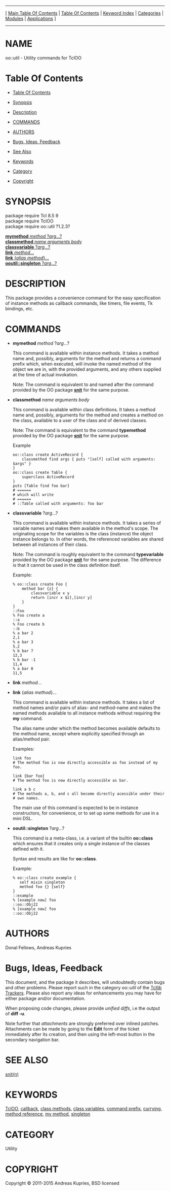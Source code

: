 
[//000000001]: # (oo::util \- Utility commands for TclOO)
[//000000002]: # (Generated from file 'ooutil\.man' by tcllib/doctools with format 'markdown')
[//000000003]: # (Copyright &copy; 2011\-2015 Andreas Kupries, BSD licensed)
[//000000004]: # (oo::util\(n\) 1\.2\.3 tcllib "Utility commands for TclOO")

<hr> [ <a href="../../../../toc.md">Main Table Of Contents</a> &#124; <a
href="../../../toc.md">Table Of Contents</a> &#124; <a
href="../../../../index.md">Keyword Index</a> &#124; <a
href="../../../../toc0.md">Categories</a> &#124; <a
href="../../../../toc1.md">Modules</a> &#124; <a
href="../../../../toc2.md">Applications</a> ] <hr>

# NAME

oo::util \- Utility commands for TclOO

# <a name='toc'></a>Table Of Contents

  - [Table Of Contents](#toc)

  - [Synopsis](#synopsis)

  - [Description](#section1)

  - [COMMANDS](#section2)

  - [AUTHORS](#section3)

  - [Bugs, Ideas, Feedback](#section4)

  - [See Also](#seealso)

  - [Keywords](#keywords)

  - [Category](#category)

  - [Copyright](#copyright)

# <a name='synopsis'></a>SYNOPSIS

package require Tcl 8\.5 9  
package require TclOO  
package require oo::util ?1\.2\.3?  

[__mymethod__ *method* ?*arg*\.\.\.?](#1)  
[__classmethod__ *name* *arguments* *body*](#2)  
[__classvariable__ ?*arg*\.\.\.?](#3)  
[__link__ *method*\.\.\.](#4)  
[__link__ \{*alias* *method*\}\.\.\.](#5)  
[__ooutil::singleton__ ?*arg*\.\.\.?](#6)  

# <a name='description'></a>DESCRIPTION

This package provides a convenience command for the easy specification of
instance methods as callback commands, like timers, file events, Tk bindings,
etc\.

# <a name='section2'></a>COMMANDS

  - <a name='1'></a>__mymethod__ *method* ?*arg*\.\.\.?

    This command is available within instance methods\. It takes a method name
    and, possibly, arguments for the method and returns a command prefix which,
    when executed, will invoke the named method of the object we are in, with
    the provided arguments, and any others supplied at the time of actual
    invokation\.

    Note: The command is equivalent to and named after the command provided by
    the OO package __[snit](\.\./snit/snit\.md)__ for the same purpose\.

  - <a name='2'></a>__classmethod__ *name* *arguments* *body*

    This command is available within class definitions\. It takes a method name
    and, possibly, arguments for the method and creates a method on the class,
    available to a user of the class and of derived classes\.

    Note: The command is equivalent to the command __typemethod__ provided
    by the OO package __[snit](\.\./snit/snit\.md)__ for the same purpose\.

    Example

        oo::class create ActiveRecord {
            classmethod find args { puts "[self] called with arguments: $args" }
        }
        oo::class create Table {
            superclass ActiveRecord
        }
        puts [Table find foo bar]
        # ======
        # which will write
        # ======
        # ::Table called with arguments: foo bar

  - <a name='3'></a>__classvariable__ ?*arg*\.\.\.?

    This command is available within instance methods\. It takes a series of
    variable names and makes them available in the method's scope\. The
    originating scope for the variables is the class \(instance\) the object
    instance belongs to\. In other words, the referenced variables are shared
    between all instances of their class\.

    Note: The command is roughly equivalent to the command __typevariable__
    provided by the OO package __[snit](\.\./snit/snit\.md)__ for the same
    purpose\. The difference is that it cannot be used in the class definition
    itself\.

    Example:

        % oo::class create Foo {
            method bar {z} {
                classvariable x y
                return [incr x $z],[incr y]
            }
        }
        ::Foo
        % Foo create a
        ::a
        % Foo create b
        ::b
        % a bar 2
        2,1
        % a bar 3
        5,2
        % b bar 7
        12,3
        % b bar -1
        11,4
        % a bar 0
        11,5

  - <a name='4'></a>__link__ *method*\.\.\.

  - <a name='5'></a>__link__ \{*alias* *method*\}\.\.\.

    This command is available within instance methods\. It takes a list of method
    names and/or pairs of alias\- and method\-name and makes the named methods
    available to all instance methods without requiring the __my__ command\.

    The alias name under which the method becomes available defaults to the
    method name, except where explicitly specified through an alias/method pair\.

    Examples:

        link foo
        # The method foo is now directly accessible as foo instead of my foo.

        link {bar foo}
        # The method foo is now directly accessible as bar.

        link a b c
        # The methods a, b, and c all become directly acessible under their
        # own names.

    The main use of this command is expected to be in instance constructors, for
    convenience, or to set up some methods for use in a mini DSL\.

  - <a name='6'></a>__ooutil::singleton__ ?*arg*\.\.\.?

    This command is a meta\-class, i\.e\. a variant of the builtin
    __oo::class__ which ensures that it creates only a single instance of
    the classes defined with it\.

    Syntax and results are like for __oo::class__\.

    Example:

        % oo::class create example {
           self mixin singleton
           method foo {} {self}
        }
        ::example
        % [example new] foo
        ::oo::Obj22
        % [example new] foo
        ::oo::Obj22

# <a name='section3'></a>AUTHORS

Donal Fellows, Andreas Kupries

# <a name='section4'></a>Bugs, Ideas, Feedback

This document, and the package it describes, will undoubtedly contain bugs and
other problems\. Please report such in the category *oo::util* of the [Tcllib
Trackers](http://core\.tcl\.tk/tcllib/reportlist)\. Please also report any ideas
for enhancements you may have for either package and/or documentation\.

When proposing code changes, please provide *unified diffs*, i\.e the output of
__diff \-u__\.

Note further that *attachments* are strongly preferred over inlined patches\.
Attachments can be made by going to the __Edit__ form of the ticket
immediately after its creation, and then using the left\-most button in the
secondary navigation bar\.

# <a name='seealso'></a>SEE ALSO

[snit\(n\)](\.\./snit/snit\.md)

# <a name='keywords'></a>KEYWORDS

[TclOO](\.\./\.\./\.\./\.\./index\.md\#tcloo),
[callback](\.\./\.\./\.\./\.\./index\.md\#callback), [class
methods](\.\./\.\./\.\./\.\./index\.md\#class\_methods), [class
variables](\.\./\.\./\.\./\.\./index\.md\#class\_variables), [command
prefix](\.\./\.\./\.\./\.\./index\.md\#command\_prefix),
[currying](\.\./\.\./\.\./\.\./index\.md\#currying), [method
reference](\.\./\.\./\.\./\.\./index\.md\#method\_reference), [my
method](\.\./\.\./\.\./\.\./index\.md\#my\_method),
[singleton](\.\./\.\./\.\./\.\./index\.md\#singleton)

# <a name='category'></a>CATEGORY

Utility

# <a name='copyright'></a>COPYRIGHT

Copyright &copy; 2011\-2015 Andreas Kupries, BSD licensed
